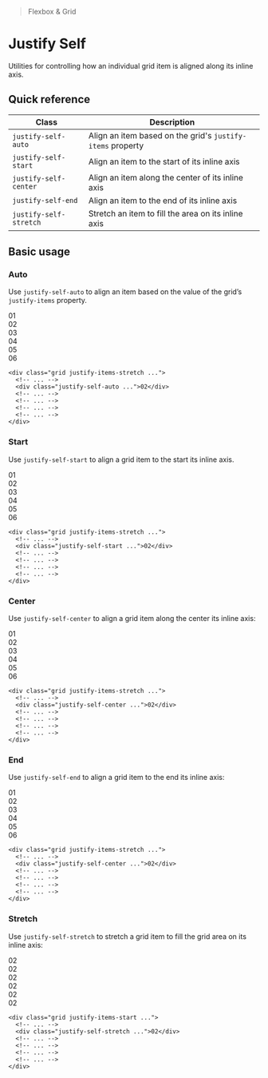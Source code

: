 <script setup>
const exampleClasses = 'p-24 rounded font-ex flex items-center justify-center'
</script>

> Flexbox & Grid

# Justify Self
Utilities for controlling how an individual grid item is aligned along its inline axis.

## Quick reference

| Class                  | Description                                                |
| ---------------------- | ---------------------------------------------------------- |
| `justify-self-auto`    | Align an item based on the grid's `justify-items` property |
| `justify-self-start`   | Align an item to the start of its inline axis              |
| `justify-self-center`  | Align an item along the center of its inline axis          |
| `justify-self-end`     | Align an item to the end of its inline axis                |
| `justify-self-stretch` | Stretch an item to fill the area on its inline axis        |

## Basic usage

### Auto
Use `justify-self-auto` to align an item based on the value of the grid’s `justify-items` property.

<container>
  <div class="grid grid-cols-3 gap-16">
    <div class="bg-purple-500" :class="exampleClasses">01</div>
    <div class="bg-purple-400 justify-self-auto" :class="exampleClasses">02</div>
    <div class="bg-purple-500" :class="exampleClasses">03</div>
    <div class="bg-purple-500" :class="exampleClasses">04</div>
    <div class="bg-purple-500" :class="exampleClasses">05</div>
    <div class="bg-purple-500" :class="exampleClasses">06</div>
  </div>
</container>

```html{3}
<div class="grid justify-items-stretch ...">
  <!-- ... -->
  <div class="justify-self-auto ...">02</div>
  <!-- ... -->
  <!-- ... -->
  <!-- ... -->
  <!-- ... -->
</div>
```

### Start
Use `justify-self-start` to align a grid item to the start its inline axis.

<container>
  <div class="grid grid-cols-3 gap-16">
    <div class="bg-cyan-500" :class="exampleClasses">01</div>
    <box striped class="flex" fg-color="var(--tw-cyan-fg)" bg-color="var(--tw-cyan-bg)">
      <div class="w-64 bg-cyan-400" :class="exampleClasses">02</div>
    </box>
    <div class="bg-cyan-500" :class="exampleClasses">03</div>
    <div class="bg-cyan-500" :class="exampleClasses">04</div>
    <div class="bg-cyan-500" :class="exampleClasses">05</div>
    <div class="bg-cyan-500" :class="exampleClasses">06</div>
  </div>
</container>

```html{3}
<div class="grid justify-items-stretch ...">
  <!-- ... -->
  <div class="justify-self-start ...">02</div>
  <!-- ... -->
  <!-- ... -->
  <!-- ... -->
  <!-- ... -->
</div>
```

### Center
Use `justify-self-center` to align a grid item along the center its inline axis:

<container>
  <div class="grid grid-cols-3 gap-16">
    <div class="bg-pink-500" :class="exampleClasses">01</div>
    <box striped class="flex justify-center" fg-color="var(--tw-pink-fg)" bg-color="var(--tw-pink-bg)">
      <div class="w-64 bg-pink-400" :class="exampleClasses">02</div>
    </box>
    <div class="bg-pink-500" :class="exampleClasses">03</div>
    <div class="bg-pink-500" :class="exampleClasses">04</div>
    <div class="bg-pink-500" :class="exampleClasses">05</div>
    <div class="bg-pink-500" :class="exampleClasses">06</div>
  </div>
</container>

```html{3}
<div class="grid justify-items-stretch ...">
  <!-- ... -->
  <div class="justify-self-center ...">02</div>
  <!-- ... -->
  <!-- ... -->
  <!-- ... -->
  <!-- ... -->
</div>
```

### End
Use `justify-self-end` to align a grid item to the end its inline axis:

<container>
  <div class="grid grid-cols-3 gap-16">
    <div class="bg-indigo-500" :class="exampleClasses">01</div>
    <box striped class="flex justify-end" fg-color="var(--tw-indigo-fg)" bg-color="var(--tw-indigo-bg)">
      <div class="w-64 bg-indigo-400" :class="exampleClasses">02</div>
    </box>
    <div class="bg-indigo-500" :class="exampleClasses">03</div>
    <div class="bg-indigo-500" :class="exampleClasses">04</div>
    <div class="bg-indigo-500" :class="exampleClasses">05</div>
    <div class="bg-indigo-500" :class="exampleClasses">06</div>
  </div>
</container>

```html{3}
<div class="grid justify-items-stretch ...">
  <!-- ... -->
  <div class="justify-self-center ...">02</div>
  <!-- ... -->
  <!-- ... -->
  <!-- ... -->
  <!-- ... -->
</div>
```


### Stretch
Use `justify-self-stretch` to stretch a grid item to fill the grid area on its inline axis:

<container>
  <div class="grid grid-cols-3 gap-16">
    <box striped class="flex justify-end" fg-color="var(--tw-violet-fg)" bg-color="var(--tw-violet-bg)">
      <div class="w-64 bg-violet-500" :class="exampleClasses">02</div>
    </box>
    <div class="bg-violet-400" :class="exampleClasses">02</div>
    <box striped class="flex justify-end" fg-color="var(--tw-violet-fg)" bg-color="var(--tw-violet-bg)">
      <div class="w-64 bg-violet-500" :class="exampleClasses">02</div>
    </box>
    <box striped class="flex justify-end" fg-color="var(--tw-violet-fg)" bg-color="var(--tw-violet-bg)">
      <div class="w-64 bg-violet-500" :class="exampleClasses">02</div>
    </box>
    <box striped class="flex justify-end" fg-color="var(--tw-violet-fg)" bg-color="var(--tw-violet-bg)">
      <div class="w-64 bg-violet-500" :class="exampleClasses">02</div>
    </box>
    <box striped class="flex justify-end" fg-color="var(--tw-violet-fg)" bg-color="var(--tw-violet-bg)">
      <div class="w-64 bg-violet-500" :class="exampleClasses">02</div>
    </box>
  </div>
</container>

```html{3}
<div class="grid justify-items-start ...">
  <!-- ... -->
  <div class="justify-self-stretch ...">02</div>
  <!-- ... -->
  <!-- ... -->
  <!-- ... -->
  <!-- ... -->
</div>
```
